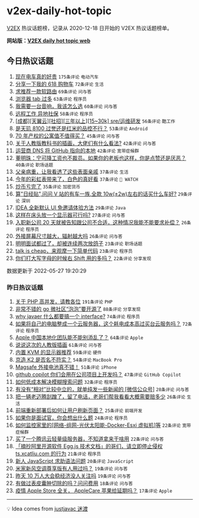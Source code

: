 # v2ex-daily-hot-topic

[V2EX](https://www.v2ex.com/) 热议话题榜，记录从 2020-12-18 日开始的 V2EX 热议话题榜单。

**网站版：[V2EX daily hot topic web](https://boojack.github.io/v2ex-daily-hot-topic-web/)**

## 今日热议话题

<!-- TODAY BEGIN -->

1. [现在电车真的好贵](https://www.v2ex.com/t/855591) `175条评论` `电动汽车`
1. [分享一下我的 618 购物车](https://www.v2ex.com/t/855668) `72条评论` `生活`
1. [求推荐一款软路由](https://www.v2ex.com/t/855585) `69条评论` `问与答`
1. [浏览器 tab 过多](https://www.v2ex.com/t/855608) `63条评论` `程序员`
1. [我需要一台音响，我该怎么选](https://www.v2ex.com/t/855578) `60条评论` `问与答`
1. [远程工作 异地社保](https://www.v2ex.com/t/855581) `58条评论` `程序员`
1. [[成都][天翼云][社招][三年以上][15~30k] sre/运维研发](https://www.v2ex.com/t/855655) `56条评论` `酷工作`
1. [是天玑 8100 过誉还是红米的品控不行？](https://www.v2ex.com/t/855624) `53条评论` `Android`
1. [70 年产权的公寓值不值得买？](https://www.v2ex.com/t/855694) `45条评论` `问与答`
1. [关于人教版教科书的插画，大佬们有什么看法?](https://www.v2ex.com/t/855748) `42条评论` `问与答`
1. [运营商 DNS 将 GitHub 指向的本地](https://www.v2ex.com/t/855574) `42条评论` `宽带症候群`
1. [董明珠：宁可降工资也不裁员。如果你的老板也这样，你是点赞还是厌恶？](https://www.v2ex.com/t/855641) `40条评论` `职场话题`
1. [父亲病重，让我看透了这些表面亲戚](https://www.v2ex.com/t/855776) `37条评论` `生活`
1. [今年的彩虹表带来了，白色的真好看](https://www.v2ex.com/t/855708) `37条评论` ` WATCH`
1. [炒币亏完了](https://www.v2ex.com/t/855759) `35条评论` `加密货币`
1. [算"日经贴",问问 V 站的有车一族.全款 10w(±2w)左右的话买什么车好?](https://www.v2ex.com/t/855672) `29条评论` `深圳`
1. [IDEA 全新默认 UI 免邀请体验方法](https://www.v2ex.com/t/855631) `29条评论` `Java`
1. [这样在床头放一个显示器可行吗?](https://www.v2ex.com/t/855687) `27条评论` `问与答`
1. [入职新公司 20 天就被告知跟公司不合适，这种情况我能不能要求补偿？](https://www.v2ex.com/t/855728) `26条评论` `程序员`
1. [外接屏幕尺寸越大，辐射越大吗](https://www.v2ex.com/t/855676) `26条评论` `问与答`
1. [明明面试都过了，却被连续两次放鸽子](https://www.v2ex.com/t/855632) `23条评论` `职场话题`
1. [talk is cheap，来观摩一下简单代码](https://www.v2ex.com/t/855579) `23条评论` `程序员`
1. [你们打大写字母的时候右 Shift 用的多吗？](https://www.v2ex.com/t/855751) `22条评论` `分享发现`

数据更新于 2022-05-27 19:20:29

<!-- TODAY END -->

### 昨日热议话题

<!-- YESTERDAY BEGIN -->

1. [关于 PHP 高并发，请教各位](https://www.v2ex.com/t/855361) `191条评论` `PHP`
1. [非常不错的 go 微社区“泡泡”要开源了](https://www.v2ex.com/t/855385) `88条评论` `分享发现`
1. [why javaer 什么都要搞一个 interface?](https://www.v2ex.com/t/855458) `74条评论` `程序员`
1. [如果将自己的电脑整成一个云服务器，这个耗电成本高过买台云服务吗？](https://www.v2ex.com/t/855432) `72条评论` `程序员`
1. [Apple 中国本地化团队能不能别添乱了？](https://www.v2ex.com/t/855533) `64条评论` `Apple`
1. [说说这次的人教版插画](https://www.v2ex.com/t/855461) `61条评论` `问与答`
1. [内置 KVM 的显示器推荐](https://www.v2ex.com/t/855355) `59条评论` `硬件`
1. [京造 K2 是否名不符实？](https://www.v2ex.com/t/855456) `54条评论` `MacBook Pro`
1. [Magsafe 外接电池真不错！](https://www.v2ex.com/t/855436) `51条评论` `iPhone`
1. [github copilot 你们会用在公司项目上开发吗？](https://www.v2ex.com/t/855352) `47条评论` `GitHub Copilot`
1. [如何低成本解决模糊搜索问题](https://www.v2ex.com/t/855504) `32条评论` `程序员`
1. [有没有“相对”比较中立的，就单纯发一些新闻的 [微信公众号]](https://www.v2ex.com/t/855497) `28条评论` `问与答`
1. [把一辆老迈腾刮蹭了，留了电话，老哥们帮我看看大概需要赔多少](https://www.v2ex.com/t/855353) `26条评论` `生活`
1. [前端重新部署后如何让用户刷新页面？](https://www.v2ex.com/t/855521) `25条评论` `前端开发`
1. [如果你是面试官，你会想出什么题](https://www.v2ex.com/t/855475) `24条评论` `程序员`
1. [如何监控家里的[网络-组网-光伏太阳能-Docker-Esxi 虚拟机]等](https://www.v2ex.com/t/855464) `22条评论` `宽带症候群`
1. [买了一个腾讯云轻量级服务器，不知道拿来干啥用](https://www.v2ex.com/t/855395) `22条评论` `问与答`
1. [「摘抄阿里开源软件 Egg.js 技术文档」的哥们，请立即停止侵权 ts.xcatliu.com 的行为](https://www.v2ex.com/t/855412) `21条评论` `程序员`
1. [新人 JavaScript 求助语法问题](https://www.v2ex.com/t/855376) `20条评论` `JavaScript`
1. [米家新风空调尊享版有人用过吗？](https://www.v2ex.com/t/855409) `19条评论` `问与答`
1. [昨天 10 万人大会稳经济没人关注吗](https://www.v2ex.com/t/855383) `19条评论` `问与答`
1. [有做过表皮囊肿切除的吗？问问费用](https://www.v2ex.com/t/855519) `18条评论` `问与答`
1. [疫情 Apple Store 全关， AppleCare 苹果给延期吗？](https://www.v2ex.com/t/855512) `17条评论` `Apple`

<!-- YESTERDAY END -->

---

💡 Idea comes from [justjavac 迷渡](https://github.com/justjavac/)
